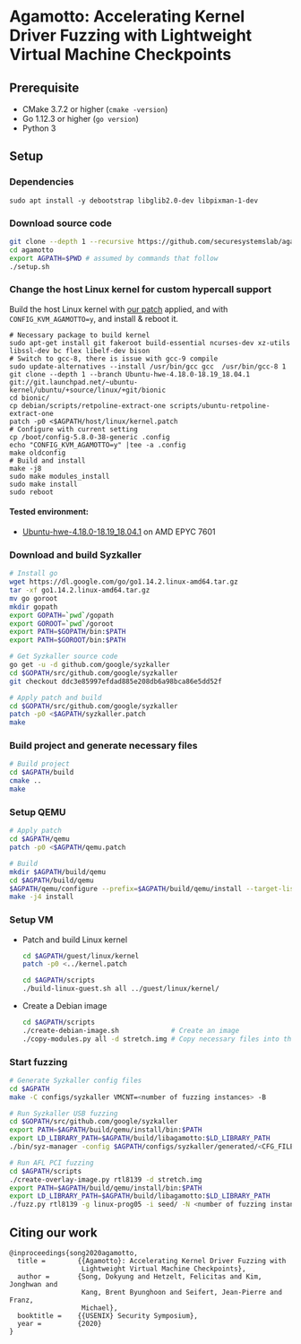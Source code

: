 # Agamotto: Accelerating Kernel Driver Fuzzing with Lightweight Virtual Machine Checkpoints

## Prerequisite

- CMake 3.7.2 or higher (`cmake -version`)
- Go 1.12.3 or higher (`go version`)
- Python 3


## Setup

### Dependencies
```
sudo apt install -y debootstrap libglib2.0-dev libpixman-1-dev
```

### Download source code

```bash
git clone --depth 1 --recursive https://github.com/securesystemslab/agamotto.git
cd agamotto
export AGPATH=$PWD # assumed by commands that follow
./setup.sh
```


### Change the host Linux kernel for custom hypercall support

Build the host Linux kernel with [our patch](host/linux/kernel.patch) applied, and with `CONFIG_KVM_AGAMOTTO=y`, and install & reboot it.
```
# Necessary package to build kernel
sudo apt-get install git fakeroot build-essential ncurses-dev xz-utils libssl-dev bc flex libelf-dev bison
# Switch to gcc-8, there is issue with gcc-9 compile
sudo update-alternatives --install /usr/bin/gcc gcc  /usr/bin/gcc-8 1
git clone --depth 1 --branch Ubuntu-hwe-4.18.0-18.19_18.04.1 git://git.launchpad.net/~ubuntu-kernel/ubuntu/+source/linux/+git/bionic
cd bionic/
cp debian/scripts/retpoline-extract-one scripts/ubuntu-retpoline-extract-one
patch -p0 <$AGPATH/host/linux/kernel.patch
# Configure with current setting
cp /boot/config-5.8.0-38-generic .config
echo "CONFIG_KVM_AGAMOTTO=y" |tee -a .config
make oldconfig
# Build and install
make -j8
sudo make modules_install
sudo make install
sudo reboot
```

#### Tested environment:
- [Ubuntu-hwe-4.18.0-18.19_18.04.1](https://git.launchpad.net/~ubuntu-kernel/ubuntu/+source/linux/+git/bionic) on AMD EPYC 7601


### Download and build Syzkaller

```bash
# Install go
wget https://dl.google.com/go/go1.14.2.linux-amd64.tar.gz
tar -xf go1.14.2.linux-amd64.tar.gz
mv go goroot
mkdir gopath
export GOPATH=`pwd`/gopath
export GOROOT=`pwd`/goroot
export PATH=$GOPATH/bin:$PATH
export PATH=$GOROOT/bin:$PATH

# Get Syzkaller source code
go get -u -d github.com/google/syzkaller
cd $GOPATH/src/github.com/google/syzkaller
git checkout ddc3e85997efdad885e208db6a98bca86e5dd52f

# Apply patch and build
cd $GOPATH/src/github.com/google/syzkaller
patch -p0 <$AGPATH/syzkaller.patch
make
```


### Build project and generate necessary files

```bash
# Build project
cd $AGPATH/build
cmake ..
make
```


### Setup QEMU

```bash
# Apply patch
cd $AGPATH/qemu
patch -p0 <$AGPATH/qemu.patch

# Build
mkdir $AGPATH/build/qemu
cd $AGPATH/build/qemu
$AGPATH/qemu/configure --prefix=$AGPATH/build/qemu/install --target-list=x86_64-softmmu --with-agamotto=$AGPATH/build/libagamotto --enable-debug
make -j4 install
```


### Setup VM

- Patch and build Linux kernel
  ```bash
  cd $AGPATH/guest/linux/kernel
  patch -p0 <../kernel.patch
  ```

  ```bash
  cd $AGPATH/scripts
  ./build-linux-guest.sh all ../guest/linux/kernel/
  ```

- Create a Debian image
  ```bash
  cd $AGPATH/scripts
  ./create-debian-image.sh             # Create an image
  ./copy-modules.py all -d stretch.img # Copy necessary files into the image
  ```


### Start fuzzing

```bash
# Generate Syzkaller config files
cd $AGPATH
make -C configs/syzkaller VMCNT=<number of fuzzing instances> -B

# Run Syzkaller USB fuzzing
cd $GOPATH/src/github.com/google/syzkaller
export PATH=$AGPATH/build/qemu/install/bin:$PATH
export LD_LIBRARY_PATH=$AGPATH/build/libagamotto:$LD_LIBRARY_PATH
./bin/syz-manager -config $AGPATH/configs/syzkaller/generated/<CFG_FILE>.cfg
```

```bash
# Run AFL PCI fuzzing
cd $AGPATH/scripts
./create-overlay-image.py rtl8139 -d stretch.img
export PATH=$AGPATH/build/qemu/install/bin:$PATH
export LD_LIBRARY_PATH=$AGPATH/build/libagamotto:$LD_LIBRARY_PATH
./fuzz.py rtl8139 -g linux-prog05 -i seed/ -N <number of fuzzing instances>
```

## Citing our work

```
@inproceedings{song2020agamotto,
  title =        {{Agamotto}: Accelerating Kernel Driver Fuzzing with
                  Lightweight Virtual Machine Checkpoints},
  author =       {Song, Dokyung and Hetzelt, Felicitas and Kim, Jonghwan and
                  Kang, Brent Byunghoon and Seifert, Jean-Pierre and Franz,
                  Michael},
  booktitle =    {{USENIX} Security Symposium},
  year =         {2020}
}
```
